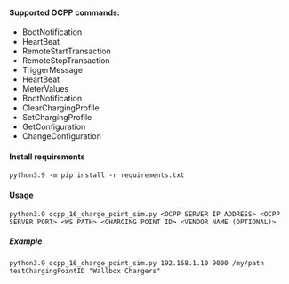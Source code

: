 ####  Supported OCPP commands:
- BootNotification
- HeartBeat
- RemoteStartTransaction
- RemoteStopTransaction
- TriggerMessage
- HeartBeat
- MeterValues
- BootNotification
- ClearChargingProfile
- SetChargingProfile
- GetConfiguration
- ChangeConfiguration

#### Install requirements
`python3.9 -m pip install -r requirements.txt`

#### Usage
`python3.9 ocpp_16_charge_point_sim.py <OCPP SERVER IP ADDRESS> <OCPP SERVER PORT> <WS PATH> <CHARGING POINT ID> <VENDOR NAME (OPTIONAL)>`

##### Example

`python3.9 ocpp_16_charge_point_sim.py 192.168.1.10 9000 /my/path testChargingPointID "Wallbox Chargers"`
